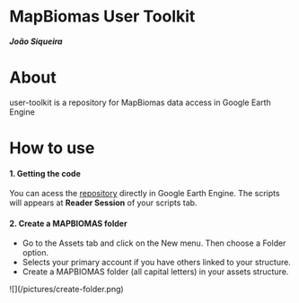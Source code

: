 # MapBiomas User Toolkit

**_João Siqueira_**

# About

user-toolkit is a repository for MapBiomas data access in Google Earth Engine

# How to use
<h4>1. Getting the code</h4>

You can acess the [repository](https://code.earthengine.google.com/?accept_repo=users/mapbiomas/user-toolkit) directly in Google Earth Engine. The scripts will appears at **Reader Session** of your scripts tab.

<h4>2. Create a MAPBIOMAS folder</h4>
<ul>
  <li>Go to the Assets tab and click on the New menu. Then choose a Folder option.</li>
  <li>Selects your primary account if you have others linked to your structure.</li>
  <li>Create a MAPBIOMAS folder (all capital letters) in your assets structure.</li>
</ul>
![](/pictures/create-folder.png)
